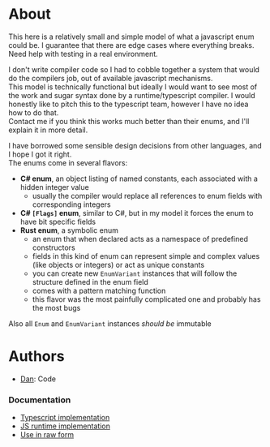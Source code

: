 # About

This here is a relatively small and simple model of what a javascript enum could be.
I guarantee that there are edge cases where everything breaks. Need help with testing in a real environment.

I don't write compiler code so I had to cobble together a system that would do the compilers job, out of available javascript mechanisms.  
This model is technically functional but ideally I would want to see most of the work and sugar syntax done by a runtime/typescript compiler.
I would honestly like to pitch this to the typescript team, however I have no idea how to do that.  
Contact me if you think this works much better than their enums, and I'll explain it in more detail.

I have borrowed some sensible design decisions from other languages, and I hope I got it right.  
The enums come in several flavors:

- **C# enum**, an object listing of named constants, each associated with a hidden integer value
  - usually the compiler would replace all references to enum fields with corresponding integers
- **C# `[Flags]` enum**, similar to C#, but in my model it forces the enum to have bit specific fields
- **Rust enum**, a symbolic enum
  - an enum that when declared acts as a namespace of predefined constructors
  - fields in this kind of enum can represent simple and complex values (like objects or integers) or act as unique constants
  - you can create new `EnumVariant` instances that will follow the structure defined in the enum field
  - comes with a pattern matching function
  - this flavor was the most painfully complicated one and probably has the most bugs

Also all `Enum` and `EnumVariant` instances _should be_ immutable

# Authors

- [Dan](https://github.com/DANser-freelancer): Code

### Documentation

- [Typescript implementation]()
- [JS runtime implementation]()
- [Use in raw form](https://github.com/DANser-freelancer/javascript-enum-model/blob/main/raw.md)
